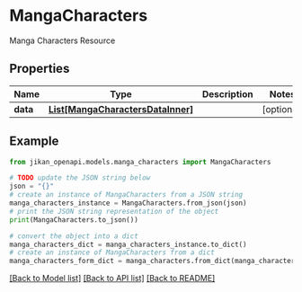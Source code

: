# MangaCharacters

Manga Characters Resource

## Properties

Name | Type | Description | Notes
------------ | ------------- | ------------- | -------------
**data** | [**List[MangaCharactersDataInner]**](MangaCharactersDataInner.md) |  | [optional] 

## Example

```python
from jikan_openapi.models.manga_characters import MangaCharacters

# TODO update the JSON string below
json = "{}"
# create an instance of MangaCharacters from a JSON string
manga_characters_instance = MangaCharacters.from_json(json)
# print the JSON string representation of the object
print(MangaCharacters.to_json())

# convert the object into a dict
manga_characters_dict = manga_characters_instance.to_dict()
# create an instance of MangaCharacters from a dict
manga_characters_form_dict = manga_characters.from_dict(manga_characters_dict)
```
[[Back to Model list]](../README.md#documentation-for-models) [[Back to API list]](../README.md#documentation-for-api-endpoints) [[Back to README]](../README.md)


